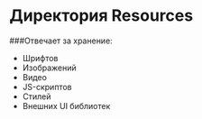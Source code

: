 # Директория Resources

###Отвечает за хранение:
* Шрифтов
* Изображений
* Видео
* JS-скриптов
* Стилей
* Внешних UI библиотек
